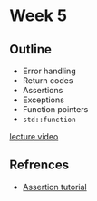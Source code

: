 # Week 5

## Outline

- Error handling
- Return codes
- Assertions
- Exceptions
- Function pointers
- `std::function`

[lecture video](https://youtu.be/gF76Hl1hheU)

## Refrences

- [Assertion tutorial](https://youtu.be/jWXFIsnNI4M)
